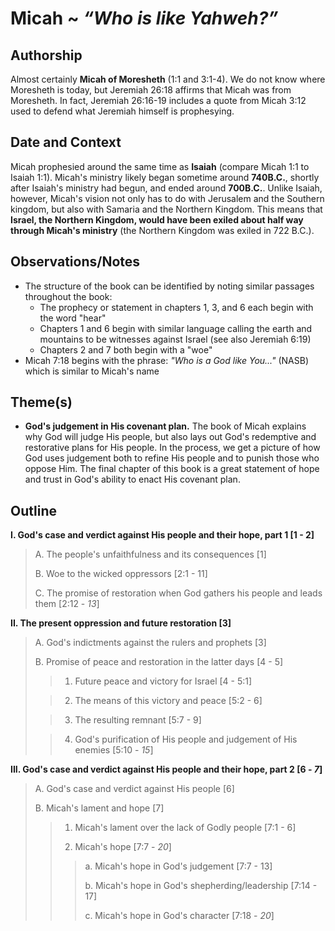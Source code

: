 # Micah ~ *“Who is like Yahweh?”*

## Authorship
Almost certainly **Micah of Moresheth** (1:1 and 3:1-4).  We do not know where Moresheth is today, but Jeremiah 26:18 affirms that Micah was from Moresheth.  In fact, Jeremiah 26:16-19 includes a quote from Micah 3:12 used to defend what Jeremiah himself is prophesying.

## Date and Context
Micah prophesied around the same time as **Isaiah** (compare Micah 1:1 to Isaiah 1:1).  Micah's ministry likely began sometime around **740B.C.**, shortly after Isaiah's ministry had begun, and ended around **700B.C.**.  Unlike Isaiah, however, Micah's vision not only has to do with Jerusalem and the Southern kingdom, but also with Samaria and the Northern Kingdom.  This means that **Israel, the Northern Kingdom, would have been exiled about half way through Micah's ministry** (the Northern Kingdom was exiled in 722 B.C.).

## Observations/Notes
  - The structure of the book can be identified by noting similar passages throughout the book:
      + The prophecy or statement in chapters 1, 3, and 6 each begin with the word "hear"
      + Chapters 1 and 6 begin with similar language calling the earth and mountains to be witnesses against Israel (see also Jeremiah 6:19)
      + Chapters 2 and 7 both begin with a "woe"
  - Micah 7:18 begins with the phrase: *"Who is a God like You..."* (NASB)  which is similar to Micah's name

## Theme(s)
- **God's judgement in His covenant plan.**  The book of Micah explains why God will judge His people, but also lays out God's redemptive and restorative plans for His people.  In the process, we get a picture of how God uses judgement both to refine His people and to punish those who oppose Him.  The final chapter of this book is a great statement of hope and trust in God's ability to enact His covenant plan.

## Outline
**I. God's case and verdict against His people and their hope, part 1  [1 - 2]**

  > A. The people's unfaithfulness and its consequences  [1]
  > 
  > B. Woe to the wicked oppressors  [2:1 - 11]
  > 
  > C. The promise of restoration when God gathers his people and leads them  [2:12 - *13*]

**II. The present oppression and future restoration  [3]**

  > A. God's indictments against the rulers and prophets  [3]
  > 
  > B. Promise of peace and restoration in the latter days  [4 - 5]
  > 
  > > 1. Future peace and victory for Israel  [4 - 5:1]
  > 
  > > 2. The means of this victory and peace  [5:2 - 6]
  > 
  > > 3. The resulting remnant  [5:7 - 9]
  > 
  > > 4. God's purification of His people and judgement of His enemies  [5:10 - *15*]

**III. God's case and verdict against His people and their hope, part 2  [6 - *7*]**

  > A. God's case and verdict against His people  [6]
  > 
  > B. Micah's lament and hope  [7]
  > 
  > > 1. Micah's lament over the lack of Godly people  [7:1 - 6]
  > > 
  > > 2. Micah's hope  [7:7 - *20*]
  > > 
  > >  > a. Micah's hope in God's judgement  [7:7 - 13]
  > >  > 
  > >  > b. Micah's hope in God's shepherding/leadership  [7:14 - 17]
  > >  > 
  > >  > c. Micah's hope in God's character  [7:18 - *20*]
